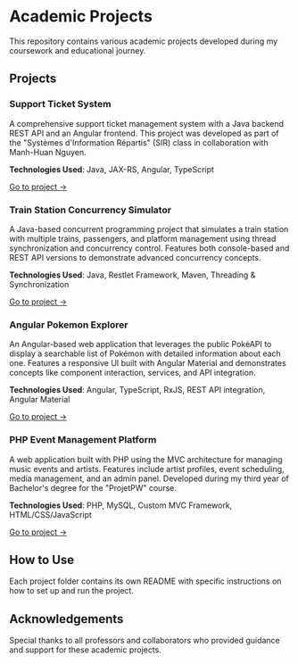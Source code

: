 # Academic Projects

This repository contains various academic projects developed during my coursework and educational journey.

## Projects

### Support Ticket System
A comprehensive support ticket management system with a Java backend REST API and an Angular frontend. This project was developed as part of the "Systèmes d'Information Répartis" (SIR) class in collaboration with Manh-Huan Nguyen.

**Technologies Used**: Java, JAX-RS, Angular, TypeScript

[Go to project →](./support-ticket-system/)

### Train Station Concurrency Simulator
A Java-based concurrent programming project that simulates a train station with multiple trains, passengers, and platform management using thread synchronization and concurrency control. Features both console-based and REST API versions to demonstrate advanced concurrency concepts.

**Technologies Used**: Java, Restlet Framework, Maven, Threading & Synchronization

[Go to project →](./train-station-concurrency-simulator/)

### Angular Pokemon Explorer
An Angular-based web application that leverages the public PokéAPI to display a searchable list of Pokémon with detailed information about each one. Features a responsive UI built with Angular Material and demonstrates concepts like component interaction, services, and API integration.

**Technologies Used**: Angular, TypeScript, RxJS, REST API integration, Angular Material

[Go to project →](./angular-pokemon-explorer/)

### PHP Event Management Platform
A web application built with PHP using the MVC architecture for managing music events and artists. Features include artist profiles, event scheduling, media management, and an admin panel. Developed during my third year of Bachelor's degree for the "ProjetPW" course.

**Technologies Used**: PHP, MySQL, Custom MVC Framework, HTML/CSS/JavaScript

[Go to project →](./php-event-management-platform/)

## How to Use

Each project folder contains its own README with specific instructions on how to set up and run the project.

## Acknowledgements

Special thanks to all professors and collaborators who provided guidance and support for these academic projects.
